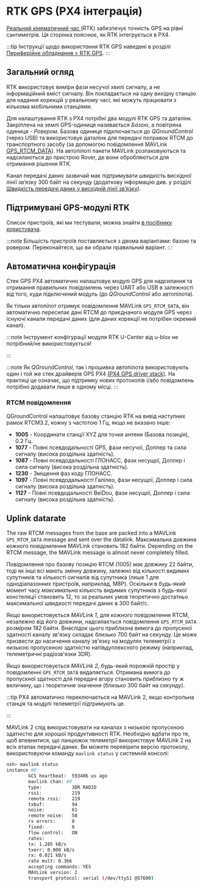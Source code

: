 # RTK GPS (PX4 інтеграція)

[Реальний кінематичний час ](https://en.wikipedia.org/wiki/Real_Time_Kinematic) (RTK) забезпечує точність GPS на рівні сантиметрів. Ця сторінка пояснює, як RTK інтегрується в PX4.

:::tip
Інструкції щодо _використання_ RTK GPS наведені в розділі [Периферійне обладнання > RTK GPS](../gps_compass/rtk_gps.md).
:::

## Загальний огляд

RTK використовує виміри фази несучої хвилі сигналу, а не інформаційний вміст сигналу. Він покладається на одну вихідну станцію для надання корекцій у реальному часі, які можуть працювати з кількома мобільними станціями.

Для налаштування RTK з PX4 потрібні два модулі RTK GPS та даталінк. Закріплена на землі GPS-одиниця називається _Базою_, а повітряна одиниця - _Ровером_. Базова одиниця підключається до _QGroundControl_ (через USB) та використовує даталінк для передачі поправок RTCM до транспортного засобу (за допомогою повідомлення MAVLink [GPS_RTCM_DATA](https://mavlink.io/en/messages/common.html#GPS_RTCM_DATA)). На автопілоті пакети MAVLink розпаковуються та надсилаються до пристрою Rover, де вони обробляються для отримання рішення RTK.

Канал передачі даних зазвичай має підтримувати швидкість висхідної лінії зв’язку 300 байт на секунду (додаткову інформацію див. у розділі [Швидкість передачі даних у висхідній лінії зв’язку](#uplink-datarate)).

## Підтримувані GPS-модулі RTK

Список пристроїв, які ми тестували, можна знайти [в посібнику користувача](../gps_compass/rtk_gps.md#supported-rtk-devices).

:::note
Більшість пристроїв поставляється з двома варіантами: базою та ровером.
Переконайтеся, що ви обрали правильний варіант.
:::

## Автоматична конфігурація

Стек GPS PX4 автоматично налаштовує модулі GPS для надсилання та отримання правильних повідомлень через UART або USB в залежності від того, куди підключений модуль (до _QGroundControl_ або автопілота).

Як тільки автопілот отримує повідомлення MAVLink `GPS_RTCM_DATA`, він автоматично пересилає дані RTCM до приєднаного модуля GPS через існуючі канали передачі даних (для даних корекції не потрібен окремий канал).

:::note
Інструмент конфігурації модуля RTK U-Center від u-blox не потрібний/не використовується!

:::

:::note
Як _QGroundControl_, так і прошивка автопілота використовують один і той же стек драйверів GPS PX4 [(PX4 GPS driver stack)](https://github.com/PX4/GpsDrivers). На практиці це означає, що підтримку нових протоколів і/або повідомлень потрібно додавати лише в одному місці.
:::

### RTCM повідомлення

QGroundControl налаштовує базову станцію RTK на вивід наступних рамок RTCM3.2, кожну з частотою 1 Гц, якщо не вказано інше:

- **1005** - Координати станції XYZ для точки антени (Базова позиція), 0.2 Гц.
- **1077** - Повні псевдодальності GPS, фази несучої, Доплер та сила сигналу (висока роздільна здатність).
- **1087** - Повні псевдодальності ГЛОНАСС, фази несущої, Доплер і сила сигналу (висока роздільна здатність).
- **1230** - Зміщення фаз коду ГЛОНАСС.
- **1097** - Повні псевдодальності Галілео, фази несущої, Доплер і сила сигналу (висока роздільна здатність).
- **1127** - Повні псевдодальності BeiDou, фази несущої, Доплер і сила сигналу (висока роздільна здатність).

## Uplink datarate

The raw RTCM messages from the base are packed into a MAVLink `GPS_RTCM_DATA` message and sent over the datalink. Максимальна довжина кожного повідомлення MAVLink становить 182 байти. Depending on the RTCM message, the MAVLink message is almost never completely filled.

Повідомлення про базову позицію RTCM (1005) має довжину 22 байти, тоді як інші всі мають змінну довжину, залежно від кількості видимих супутників та кількості сигналів від супутника (лише 1 для однодіапазонних пристроїв, наприклад, M8P). Оскільки в будь-який момент часу _максимальна_ кількість видимих супутників з будь-якої констеляції становить 12, то за реальних умов теоретично достатньо максимальної швидкості передачі даних в 300 байт/с.

Якщо використовується _MAVLink 1_, для кожного повідомлення RTCM, незалежно від його довжини, надсилається повідомлення `GPS_RTCM_DATA` розміром 182 байти. Внаслідок цього приблизна вимога до пропускної здатності каналу зв'язку складає близько 700 байт на секунду. Це може призвести до насичення каналу зв'язку на модулях телеметрії з низькою пропускною здатністю напівдуплексного режиму (наприклад, телеметричні радіозв'язки 3DR).

Якщо використовується _MAVLink 2_, будь-який порожній простір у повідомленні `GPS_RTCM_DATA` видаляється. Отримана вимога до пропускної здатності для передачі вгору становить приблизно ту ж величину, що і теоретичне значення (близько 300 байт на секунду).

:::tip
PX4 автоматично переключається на MAVLink 2, якщо контрольна станція та модулі телеметрії підтримують це.

:::

MAVLink 2 слід використовувати на каналах з низькою пропускною здатністю для хорошої продуктивності RTK. Необхідно вдбати про те, щоб впевнитися, що ланцюжок телеметрії використовує MAVLink 2 на всіх етапах передачі даних. Ви можете перевірити версію протоколу, використовуючи команду `mavlink status` у системній консолі:

```sh
nsh> mavlink status
instance #0:
        GCS heartbeat:  593486 us ago
        mavlink chan: #0
        type:           3DR RADIO
        rssi:           219
        remote rssi:    219
        txbuf:          94
        noise:          61
        remote noise:   58
        rx errors:      0
        fixed:          0
        flow control:   ON
        rates:
        tx: 1.285 kB/s
        txerr: 0.000 kB/s
        rx: 0.021 kB/s
        rate mult: 0.366
        accepting commands: YES
        MAVLink version: 2
        transport protocol: serial (/dev/ttyS1 @57600)
```
